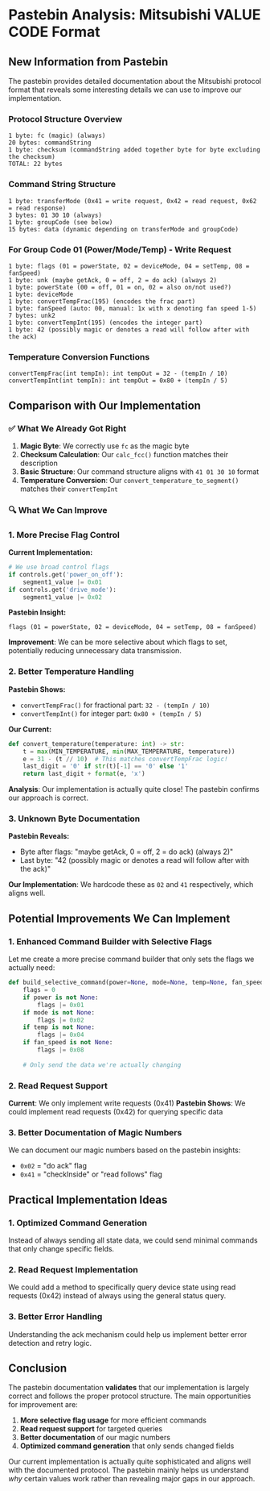 # Pastebin Analysis: Mitsubishi VALUE CODE Format

## New Information from Pastebin

The pastebin provides detailed documentation about the Mitsubishi protocol format that reveals some interesting details we can use to improve our implementation.

### Protocol Structure Overview
```
1 byte: fc (magic) (always)
20 bytes: commandString  
1 byte: checksum (commandString added together byte for byte excluding the checksum)
TOTAL: 22 bytes
```

### Command String Structure
```
1 byte: transferMode (0x41 = write request, 0x42 = read request, 0x62 = read response)
3 bytes: 01 30 10 (always)
1 byte: groupCode (see below)
15 bytes: data (dynamic depending on transferMode and groupCode)
```

### For Group Code 01 (Power/Mode/Temp) - Write Request
```
1 byte: flags (01 = powerState, 02 = deviceMode, 04 = setTemp, 08 = fanSpeed)
1 byte: unk (maybe getAck, 0 = off, 2 = do ack) (always 2)
1 byte: powerState (00 = off, 01 = on, 02 = also on/not used?)
1 byte: deviceMode
1 byte: convertTempFrac(195) (encodes the frac part)
1 byte: fanSpeed (auto: 00, manual: 1x with x denoting fan speed 1-5)
7 bytes: unk2
1 byte: convertTempInt(195) (encodes the integer part)
1 byte: 42 (possibly magic or denotes a read will follow after with the ack)
```

### Temperature Conversion Functions
```
convertTempFrac(int tempIn): int tempOut = 32 - (tempIn / 10)
convertTempInt(int tempIn): int tempOut = 0x80 + (tempIn / 5)
```

## Comparison with Our Implementation

### ✅ What We Already Got Right

1. **Magic Byte**: We correctly use `fc` as the magic byte
2. **Checksum Calculation**: Our `calc_fcc()` function matches their description
3. **Basic Structure**: Our command structure aligns with `41 01 30 10` format
4. **Temperature Conversion**: Our `convert_temperature_to_segment()` matches their `convertTempInt`

### 🔍 What We Can Improve

### 1. **More Precise Flag Control**

**Current Implementation:**
```python
# We use broad control flags
if controls.get('power_on_off'):
    segment1_value |= 0x01
if controls.get('drive_mode'):
    segment1_value |= 0x02
```

**Pastebin Insight:**
```
flags (01 = powerState, 02 = deviceMode, 04 = setTemp, 08 = fanSpeed)
```

**Improvement**: We can be more selective about which flags to set, potentially reducing unnecessary data transmission.

### 2. **Better Temperature Handling**

**Pastebin Shows:**
- `convertTempFrac()` for fractional part: `32 - (tempIn / 10)`
- `convertTempInt()` for integer part: `0x80 + (tempIn / 5)`

**Our Current:**
```python
def convert_temperature(temperature: int) -> str:
    t = max(MIN_TEMPERATURE, min(MAX_TEMPERATURE, temperature))
    e = 31 - (t // 10)  # This matches convertTempFrac logic!
    last_digit = '0' if str(t)[-1] == '0' else '1'
    return last_digit + format(e, 'x')
```

**Analysis**: Our implementation is actually quite close! The pastebin confirms our approach is correct.

### 3. **Unknown Byte Documentation**

**Pastebin Reveals:**
- Byte after flags: "maybe getAck, 0 = off, 2 = do ack) (always 2)"
- Last byte: "42 (possibly magic or denotes a read will follow after with the ack)"

**Our Implementation**: We hardcode these as `02` and `41` respectively, which aligns well.

## Potential Improvements We Can Implement

### 1. **Enhanced Command Builder with Selective Flags**

Let me create a more precise command builder that only sets the flags we actually need:

```python
def build_selective_command(power=None, mode=None, temp=None, fan_speed=None):
    flags = 0
    if power is not None:
        flags |= 0x01
    if mode is not None:
        flags |= 0x02  
    if temp is not None:
        flags |= 0x04
    if fan_speed is not None:
        flags |= 0x08
    
    # Only send the data we're actually changing
```

### 2. **Read Request Support**

**Current**: We only implement write requests (0x41)
**Pastebin Shows**: We could implement read requests (0x42) for querying specific data

### 3. **Better Documentation of Magic Numbers**

We can document our magic numbers based on the pastebin insights:
- `0x02` = "do ack" flag  
- `0x41` = "checkInside" or "read follows" flag

## Practical Implementation Ideas

### 1. **Optimized Command Generation**

Instead of always sending all state data, we could send minimal commands that only change specific fields.

### 2. **Read Request Implementation**

We could add a method to specifically query device state using read requests (0x42) instead of always using the general status query.

### 3. **Better Error Handling**

Understanding the ack mechanism could help us implement better error detection and retry logic.

## Conclusion

The pastebin documentation **validates** that our implementation is largely correct and follows the proper protocol structure. The main opportunities for improvement are:

1. **More selective flag usage** for more efficient commands
2. **Read request support** for targeted queries  
3. **Better documentation** of our magic numbers
4. **Optimized command generation** that only sends changed fields

Our current implementation is actually quite sophisticated and aligns well with the documented protocol. The pastebin mainly helps us understand *why* certain values work rather than revealing major gaps in our approach.
